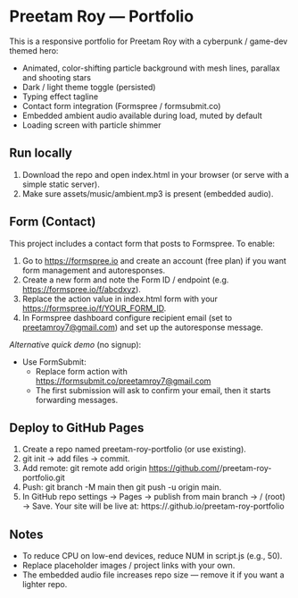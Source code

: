 # Preetam Roy — Portfolio

This is a responsive portfolio for Preetam Roy with a cyberpunk / game-dev themed hero:
- Animated, color-shifting particle background with mesh lines, parallax and shooting stars
- Dark / light theme toggle (persisted)
- Typing effect tagline
- Contact form integration (Formspree / formsubmit.co)
- Embedded ambient audio available during load, muted by default
- Loading screen with particle shimmer

## Run locally
1. Download the repo and open index.html in your browser (or serve with a simple static server).
2. Make sure assets/music/ambient.mp3 is present (embedded audio).

## Form (Contact)
This project includes a contact form that posts to Formspree. To enable:
1. Go to https://formspree.io and create an account (free plan) if you want form management and autoresponses.
2. Create a new form and note the Form ID / endpoint (e.g. https://formspree.io/f/abcdxyz).
3. Replace the action value in index.html form with your https://formspree.io/f/YOUR_FORM_ID.
4. In Formspree dashboard configure recipient email (set to preetamroy7@gmail.com) and set up the autoresponse message.

*Alternative quick demo* (no signup):
- Use FormSubmit:
  - Replace form action with https://formsubmit.co/preetamroy7@gmail.com
  - The first submission will ask to confirm your email, then it starts forwarding messages.

## Deploy to GitHub Pages
1. Create a repo named preetam-roy-portfolio (or use existing).
2. git init → add files → commit.
3. Add remote: git remote add origin https://github.com/<your-username>/preetam-roy-portfolio.git
4. Push: git branch -M main then git push -u origin main.
5. In GitHub repo settings → Pages → publish from main branch → / (root) → Save. Your site will be live at:
   https://<your-username>.github.io/preetam-roy-portfolio

## Notes
- To reduce CPU on low-end devices, reduce NUM in script.js (e.g., 50).
- Replace placeholder images / project links with your own.
- The embedded audio file increases repo size — remove it if you want a lighter repo.
